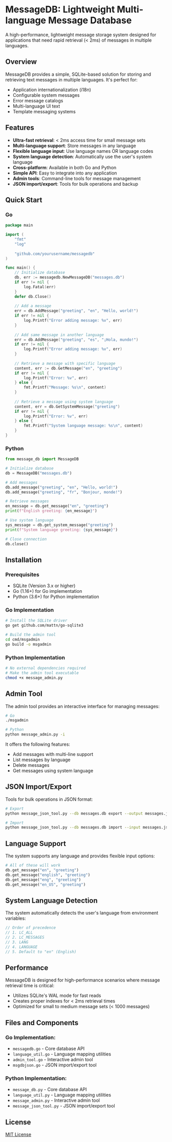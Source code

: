 # MessageDB: Lightweight Multi-language Message Database

A high-performance, lightweight message storage system designed for applications that need rapid retrieval (< 2ms) of messages in multiple languages.

## Overview

MessageDB provides a simple, SQLite-based solution for storing and retrieving text messages in multiple languages. It's perfect for:

- Application internationalization (i18n)
- Configurable system messages
- Error message catalogs
- Multi-language UI text
- Template messaging systems

## Features

- **Ultra-fast retrieval**: < 2ms access time for small message sets
- **Multi-language support**: Store messages in any language
- **Flexible language input**: Use language names OR language codes
- **System language detection**: Automatically use the user's system language
- **Cross-platform**: Available in both Go and Python
- **Simple API**: Easy to integrate into any application
- **Admin tools**: Command-line tools for message management
- **JSON import/export**: Tools for bulk operations and backup

## Quick Start

### Go

```go
package main

import (
    "fmt"
    "log"
    
    "github.com/yourusername/messagedb"
)

func main() {
    // Initialize database
    db, err := messagedb.NewMessageDB("messages.db")
    if err != nil {
        log.Fatal(err)
    }
    defer db.Close()
    
    // Add a message
    err = db.AddMessage("greeting", "en", "Hello, world!")
    if err != nil {
        log.Printf("Error adding message: %v", err)
    }
    
    // Add same message in another language
    err = db.AddMessage("greeting", "es", "¡Hola, mundo!")
    if err != nil {
        log.Printf("Error adding message: %v", err)
    }
    
    // Retrieve a message with specific language
    content, err := db.GetMessage("en", "greeting")
    if err != nil {
        log.Printf("Error: %v", err)
    } else {
        fmt.Printf("Message: %s\n", content)
    }
    
    // Retrieve a message using system language
    content, err = db.GetSystemMessage("greeting")
    if err != nil {
        log.Printf("Error: %v", err)
    } else {
        fmt.Printf("System language message: %s\n", content)
    }
}
```

### Python

```python
from message_db import MessageDB

# Initialize database
db = MessageDB("messages.db")

# Add messages
db.add_message("greeting", "en", "Hello, world!")
db.add_message("greeting", "fr", "Bonjour, monde!")

# Retrieve messages
en_message = db.get_message("en", "greeting")
print(f"English greeting: {en_message}")

# Use system language
sys_message = db.get_system_message("greeting")
print(f"System language greeting: {sys_message}")

# Close connection
db.close()
```

## Installation

### Prerequisites

- SQLite (Version 3.x or higher)
- Go (1.16+) for Go implementation
- Python (3.6+) for Python implementation

### Go Implementation

```bash
# Install the SQLite driver
go get github.com/mattn/go-sqlite3

# Build the admin tool
cd cmd/msgadmin
go build -o msgadmin
```

### Python Implementation

```bash
# No external dependencies required
# Make the admin tool executable
chmod +x message_admin.py
```

## Admin Tool

The admin tool provides an interactive interface for managing messages:

```bash
# Go
./msgadmin

# Python
python message_admin.py -i
```

It offers the following features:
- Add messages with multi-line support
- List messages by language
- Delete messages
- Get messages using system language

## JSON Import/Export

Tools for bulk operations in JSON format:

```bash
# Export
python message_json_tool.py --db messages.db export --output messages.json

# Import
python message_json_tool.py --db messages.db import --input messages.json
```

## Language Support

The system supports any language and provides flexible input options:

```python
# All of these will work
db.get_message("en", "greeting")
db.get_message("english", "greeting")
db.get_message("eng", "greeting")
db.get_message("en_US", "greeting")
```

## System Language Detection

The system automatically detects the user's language from environment variables:

```go
// Order of precedence
// 1. LC_ALL
// 2. LC_MESSAGES
// 3. LANG
// 4. LANGUAGE
// 5. Default to "en" (English)
```

## Performance

MessageDB is designed for high-performance scenarios where message retrieval time is critical:

- Utilizes SQLite's WAL mode for fast reads
- Creates proper indexes for < 2ms retrieval times
- Optimized for small to medium message sets (< 1000 messages)

## Files and Components

### Go Implementation:
- `messagedb.go` - Core database API
- `language_util.go` - Language mapping utilities
- `admin_tool.go` - Interactive admin tool
- `msgdbjson.go` - JSON import/export tool

### Python Implementation:
- `message_db.py` - Core database API
- `language_util.py` - Language mapping utilities
- `message_admin.py` - Interactive admin tool
- `message_json_tool.py` - JSON import/export tool

## License

[MIT License](LICENSE)
